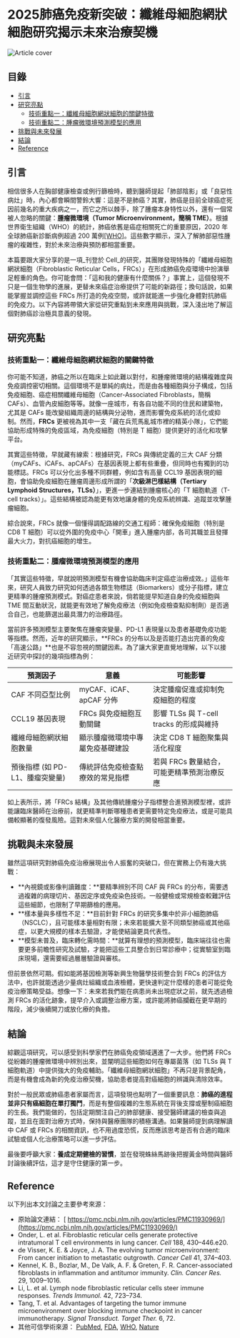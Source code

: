 # 2025肺癌免疫新突破：纖維母細胞網狀細胞研究揭示未來治療契機
![Article cover](https://i.imgur.com/BQZjxqT.png)

## 目錄

* [引言](#introduction)
* [研究亮點](#highlights)
   * [技術重點一：纖維母細胞網狀細胞的關鍵特徵](#highlight1)
   * [技術重點二：腫瘤微環境預測模型的應用](#highlight2)
* [挑戰與未來發展](#future-work)
* [結論](#conclusion)
* [Reference](#reference)

## 引言
<a id="introduction"></a>

相信很多人在胸部健康檢查或例行篩檢時，聽到醫師提起「肺部陰影」或「良惡性病灶」時，內心都會瞬間警鈴大響：這是不是肺癌？其實，肺癌是目前全球癌症死因前幾名的重大疾病之一，而它之所以棘手，除了腫瘤本身特性以外，還有一個常被人忽略的關鍵：**腫瘤微環境（Tumor Microenvironment，簡稱 TME）**。根據世界衛生組織（WHO）的統計，肺癌依舊是癌症相關死亡的重要原因，2020 年全球肺癌新診斷病例超過 200 萬例[\[WHO\]](https://www.who.int/)。這些數字顯示，深入了解肺部惡性腫瘤的複雜性，對於未來治療與預防都相當重要。

本篇要跟大家分享的是一項_刊登於 Cell_的研究，其團隊發現特殊的「纖維母細胞網狀細胞（Fibroblastic Reticular Cells，FRCs）」在形成肺癌免疫環境中扮演舉足輕重的角色。你可能會問：「這和我的健康有什麼關係？」事實上，這個發現不只是一個生物學的進展，更替未來癌症治療提供了可能的新路徑；換句話說，如果能掌握並調控這些 FRCs 所打造的免疫空間，或許就能進一步強化身體對抗肺癌的免疫力。以下內容將帶領大家從研究重點到未來應用與挑戰，深入淺出地了解這個對肺癌診治極具意義的發現。

## 研究亮點
<a id="highlights"></a>

### 技術重點一：纖維母細胞網狀細胞的關鍵特徵

你可能不知道，肺癌之所以在臨床上如此難以對付，和腫瘤微環境的結構複雜度與免疫調控密切相關。這個環境不是單純的病灶，而是由各種細胞與分子構成，包括免疫細胞、癌症相關纖維母細胞（Cancer-Associated Fibroblasts，簡稱 CAFs）、血管內皮細胞等等。就像一座城市，有各自功能不同的住民和建築物，尤其是 CAFs 能改變組織周邊的結構與分泌物，進而影響免疫系統的活化或抑制。然而，**FRCs** 更被視為其中一支「藏在兵荒馬亂城市裡的精英小隊」，它們能協助形成特殊的免疫區域，為免疫細胞（特別是 T 細胞）提供更好的活化和攻擊平台。

其實這些特徵，早就藏有線索：根據研究，FRCs 與傳統定義的三大 CAF 分類（myCAFs、iCAFs、apCAFs）在基因表現上都有些重疊，但同時也有獨到的功能標誌。FRCs 可以分化出多種不同群體，例如含有高量 CCL19 基因表現的細胞，會協助免疫細胞在腫瘤周邊形成所謂的「**次級淋巴樣結構（Tertiary Lymphoid Structures，TLSs）**」，更進一步連結到腫瘤核心的「T 細胞軌道（T-cell tracks）」。這些結構被認為能更有效地讓身體的免疫系統辨識、追蹤並攻擊腫瘤細胞。

綜合說來，FRCs 就像一個懂得調配路線的交通工程師：確保免疫細胞（特別是 CD8 T 細胞）可以從外圍的免疫中心「開車」進入腫瘤内部，各司其職並且發揮最大火力，對抗癌細胞的增生。

### 技術重點二：腫瘤微環境預測模型的應用

「其實這些特徵，早就說明預測模型有機會協助臨床判定癌症治療成效。」這些年來，研究人員致力研究如何透過各類生物標誌（Biomarkers）或分子指標，建立更精準的腫瘤預測模式。對癌症患者來說，倘若能提早知道自身的免疫細胞與 TME 間互動狀況，就能更有效地了解免疫療法（例如免疫檢查點抑制劑）是否適合自己，也能篩選出最具潛力的治療路徑。

當前許多預測模型主要聚焦在腫瘤突變量、PD-L1 表現量以及患者基礎免疫功能等指標。然而，近年的研究顯示，**FRCs 的分布以及是否能打造出完善的免疫「高速公路」**也是不容忽視的關鍵因素。為了讓大家更直覺地理解，以下以接近研究中探討的幾項指標為例：

| 預測因子                 | 意義                  | 可能影響                           |
| -------------------- | ------------------- | ------------------------------ |
| CAF 不同亞型比例           | myCAF、iCAF、apCAF 分佈 | 決定腫瘤促進或抑制免疫細胞的程度               |
| CCL19 基因表現           | FRCs 與免疫細胞互動關鍵      | 影響 TLSs 與 T-cell tracks 的形成與維持 |
| 纖維母細胞網狀細胞數量          | 顯示腫瘤微環境中專屬免疫基礎建設    | 決定 CD8 T 細胞聚集與活化程度             |
| 預後指標 (如 PD-L1、腫瘤突變量) | 傳統評估免疫檢查點療效的常見指標    | 若與 FRCs 數量結合，可能更精準預測治療反應       |

如上表所示，將「FRCs 結構」及其他傳統腫瘤分子指標整合進預測模型裡，或許能讓臨床醫師在治療前，就更精準判斷哪種患者更需要特定免疫療法，或是可能具備較顯著的復發風險。這對未來個人化醫療方案的開發相當重要。

## 挑戰與未來發展
<a id="future-work"></a>

雖然這項研究對肺癌免疫治療展現出令人振奮的突破口，但在實務上仍有幾大挑戰：

* **內視鏡或影像判讀難度：**要精準辨別不同 CAF 與 FRCs 的分布，需要透過複雜的病理切片、基因定序或免疫染色技術。一般健檢或常規檢查較難評估這些細節，也限制了早期篩檢的應用。
* **樣本量與多樣性不足：**目前針對 FRCs 的研究多集中於非小細胞肺癌（NSCLC），且可能樣本量相對有限；未來若能擴大至不同類型肺癌或其他癌症，以更大規模的樣本去驗證，才能使結論更具代表性。
* **模型未普及，臨床轉化需時間：**就算有理想的預測模型，臨床端往往也需要更多前瞻性研究及試驗，才能把這些工具整合到日常診療中；從實驗室到臨床現場，還需要經過層層驗證與審核。

但前景依然可期。假如能將基因檢測等新興生物醫學技術整合到 FRCs 的評估方法中，也許就能透過少量病灶組織或血液檢體，更快速判定什麼樣的患者可能從免疫治療策略受益。想像一下：未來若我們能在病患尚未出現症狀之前，就先透過檢測 FRCs 的活化跡象，提早介入或調整治療方案，或許能將肺癌攔截在更早期的階段，減少後續開刀或放化療的負擔。

## 結論
<a id="conclusion"></a>

綜觀這項研究，可以感受到科學家們在肺癌免疫領域邁進了一大步。他們將 FRCs 從紛雜的腫瘤微環境中辨別出來，並闡明這些細胞如何在專屬菌落（如 TLSs 與 T 細胞軌道）中提供強大的免疫輔助。「纖維母細胞網狀細胞」不再只是背景配角，而是有機會成為新的免疫治療契機，協助患者提高對癌細胞的辨識與清除效率。

對於一般民眾或肺癌患者家屬而言，這項發現也點明了一個重要訊息：**肺癌的進程並非只有癌細胞在單打獨鬥**，而是有整個複雜的生態系統在背後支撐或壓制癌細胞的生長。我們能做的，包括定期關注自己的肺部健康、接受醫師建議的檢查與追蹤，並且在面對治療方式時，保持與醫療團隊的積極溝通。如果醫師提到病理解讀中 CAF 或 FRCs 的相關資訊，也不用過度恐慌，反而應該思考是否有合適的臨床試驗或個人化治療策略可以進一步評估。

最後要呼籲大家：**養成定期健檢的習慣**，並在發現蛛絲馬跡後把握黃金時間與醫師討論後續評估，這才是守住健康的第一步。

## Reference
<a id="reference"></a>

以下列出本文討論之主要參考來源：

* 原始論文連結： [ https://pmc.ncbi.nlm.nih.gov/articles/PMC11930969/](https://pmc.ncbi.nlm.nih.gov/articles/PMC11930969/)
* Onder, L. et al. Fibroblastic reticular cells generate protective intratumoral T cell environments in lung cancer. _Cell_ 188, 430–446.e20.
* de Visser, K. E. & Joyce, J. A. The evolving tumor microenvironment: From cancer initiation to metastatic outgrowth. _Cancer Cell_ 41, 374–403.
* Kennel, K. B., Bozlar, M., De Valk, A. F. & Greten, F. R. Cancer-associated fibroblasts in inflammation and antitumor immunity. _Clin. Cancer Res._ 29, 1009–1016.
* Li, L. et al. Lymph node fibroblastic reticular cells steer immune responses. _Trends Immunol._ 42, 723–734.
* Tang, T. et al. Advantages of targeting the tumor immune microenvironment over blocking immune checkpoint in cancer immunotherapy. _Signal Transduct. Target Ther._ 6, 72.
* 其他可信學術來源： [PubMed](https://pubmed.ncbi.nlm.nih.gov/), [FDA](https://www.fda.gov/), [WHO](https://www.who.int/), [Nature](https://www.nature.com/)